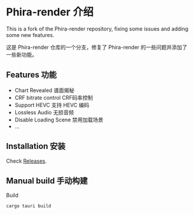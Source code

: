 
# Phira-render 介绍

This is a fork of the Phira-render repository, fixing some issues and adding some new features.

这是 Phira-render 仓库的一个分支，修复了 Phira-render 的一些问题并添加了一些新功能。

## Features 功能

- Chart Revealed 谱面揭秘
- CRF bitrate control CRF码率控制
- Support HEVC 支持 HEVC 编码
- Lossless Audio 无损音频
- Disable Loading Scene 禁用加载场景
- ...

## Installation 安装

Check [Releases](https://github.com/2278535805/phira-render/releases).

## Manual build 手动构建

Build

```bash
cargo tauri build
```

